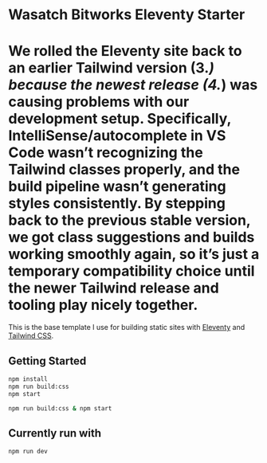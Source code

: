 # Wasatch Bitworks Eleventy Starter

# We rolled the Eleventy site back to an earlier Tailwind version (3.*) because the newest release (4.*) was causing problems with our development setup. Specifically, IntelliSense/autocomplete in VS Code wasn’t recognizing the Tailwind classes properly, and the build pipeline wasn’t generating styles consistently. By stepping back to the previous stable version, we got class suggestions and builds working smoothly again, so it’s just a temporary compatibility choice until the newer Tailwind release and tooling play nicely together.

This is the base template I use for building static sites with [Eleventy](https://11ty.dev) and [Tailwind CSS](https://tailwindcss.com).

## Getting Started

```bash
npm install
npm run build:css
npm start

npm run build:css & npm start
```

## Currently run with
```bash
npm run dev
```